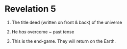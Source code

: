 # Revelation 5


1) The title deed (written on front & back) of the universe


5) He _has_ overcome ~ past tense


10) This is the end-game.
They will return on the Earth.